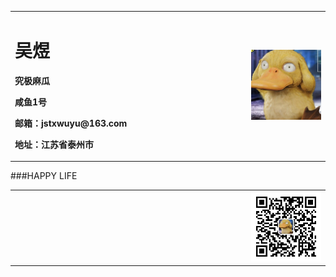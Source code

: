 <table border="0">
  <tr>
    <td width="75%">
      <h1>吴煜</h1>
      <p><b>究极麻瓜</b></p>
      <p><b>咸鱼1号</b></p>
      <p><b>邮箱：jstxwuyu@163.com</b></p>
      <p><b>地址：江苏省泰州市</b></p>
    </td>
    <td width="25%">
      <img src="/zhengjianzhao.jpg" width="100%">      
    </td>
</table>
###HAPPY LIFE
<table border="0">
  <tr>
    <td width="75%">
      <h1></h1>
      <p><b></b></p>
      <p><b></b></p>
      <p><b></b></p>
      <p><b></b></p>
    </td>
    <td width="25%">
      <img src="/1.jpg" width="100%">      
    </td>
</table>
